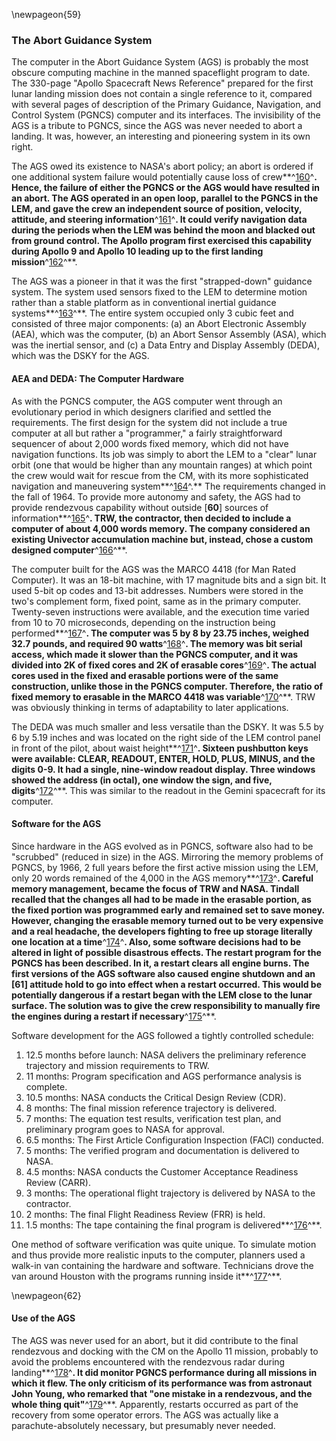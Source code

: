 \newpageon{59}

### The Abort Guidance System

The computer in the Abort Guidance System (AGS) is probably
the most obscure computing machine in the manned spaceflight program to
date. The 330-page "Apollo Spacecraft News Reference" prepared for the
first lunar landing mission does not contain a single reference to it,
compared with several pages of description of the Primary Guidance,
Navigation, and Control System (PGNCS) computer and its interfaces. The
invisibility of the AGS is a tribute to PGNCS, since the AGS was never
needed to abort a landing. It was, however, an interesting and
pioneering system in its own right.

The AGS owed its existence to NASA's abort policy; an abort is ordered
if one additional system failure would potentially cause loss of
crew**^[160](Source2.html)^**. Hence, the failure of either the PGNCS or
the AGS would have resulted in an abort. The AGS operated in an open
loop, parallel to the PGNCS in the LEM, and gave the crew an independent
source of position, velocity, attitude, and steering
information**^[161](Source2.html)^**. It could verify navigation data
during the periods when the LEM was behind the moon and blacked out from
ground control. The Apollo program first exercised this capability
during Apollo 9 and Apollo 10 leading up to the first landing
mission**^[162](Source2.html)^**.

The AGS was a pioneer in that it was the first "strapped-down" guidance
system. The system used sensors fixed to the LEM to determine motion
rather than a stable platform as in conventional inertial guidance
systems**^[163](Source2.html)^**. The entire system occupied only 3
cubic feet and consisted of three major components: (a) an Abort
Electronic Assembly (AEA), which was the computer, (b) an Abort Sensor
Assembly (ASA), which was the inertial sensor, and (c) a Data Entry and
Display Assembly (DEDA), which was the DSKY for the AGS.

#### AEA and DEDA: The Computer Hardware

As with the PGNCS computer, the AGS computer went through an
evolutionary period in which designers clarified and settled the
requirements. The first design for the system did not include a true
computer at all but rather a "programmer," a fairly straightforward
sequencer of about 2,000 words fixed memory, which did not have
navigation functions. Its job was simply to abort the LEM to a "clear"
lunar orbit (one that would be higher than any mountain ranges) at which
point the crew would wait for rescue from the CM, with its more
sophisticated navigation and maneuvering
system**^[164](Source2.html)^.** The requirements changed in the fall of
1964. To provide more autonomy and safety, the AGS had to provide
rendezvous capability without outside \[**60**\] sources of
information**^[165](Source2.html)^**. TRW, the contractor, then decided
to include a computer of about 4,000 words memory. The company
considered an existing Univector accumulation machine but, instead,
chose a custom designed computer**^[166](Source2.html)^**.

The computer built for the AGS was the MARCO 4418 (for Man Rated
Computer). It was an 18-bit machine, with 17 magnitude bits and a sign
bit. It used 5-bit op codes and 13-bit addresses. Numbers were stored in
the two's complement form, fixed point, same as in the primary computer.
Twenty-seven instructions were available, and the execution time varied
from 10 to 70 microseconds, depending on the instruction being
performed**^[167](Source2.html)^**. The computer was 5 by 8 by 23.75
inches, weighed 32.7 pounds, and required 90
watts**^[168](Source2.html)^**. The memory was bit serial access, which
made it slower than the PGNCS computer, and it was divided into 2K of
fixed cores and 2K of erasable cores**^[169](Source2.html)^**. The
actual cores used in the fixed and erasable portions were of the same
construction, unlike those in the PGNCS computer. Therefore, the ratio
of fixed memory to erasable in the MARCO 4418 was
variable**^[170](Source2.html)^**. TRW was obviously thinking in terms
of adaptability to later applications.

The DEDA was much smaller and less versatile than the DSKY. It was 5.5
by 6 by 5.19 inches and was located on the right side of the LEM control
panel in front of the pilot, about waist
height**^[171](Source2.html)^**. Sixteen pushbutton keys were available:
CLEAR, READOUT, ENTER, HOLD, PLUS, MINUS, and the digits 0-9. It had a
single, nine-window readout display. Three windows showed the address
(in octal), one window the sign, and five,
digits**^[172](Source2.html)^**. This was similar to the readout in the
Gemini spacecraft for its computer.

#### Software for the AGS

Since hardware in the AGS evolved as in PGNCS, software also had to be
"scrubbed" (reduced in size) in the AGS. Mirroring the memory problems
of PGNCS, by 1966, 2 full years before the first active mission using
the LEM, only 20 words remained of the 4,000 in the AGS
memory**^[173](Source2.html)^**. Careful memory management, became the
focus of TRW and NASA. Tindall recalled that the changes all had to be
made in the erasable portion, as the fixed portion was programmed early
and remained set to save money. However, changing the erasable memory
turned out to be very expensive and a real headache, the developers
fighting to free up storage literally one location at a
time**^[174](Source2.html)^**. Also, some software decisions had to be
altered in light of possible disastrous effects. The restart program for
the PGNCS has been described. In it, a restart clears all engine burns.
The first versions of the AGS software also caused engine shutdown and
an \[**61**\] attitude hold to go into effect when a restart occurred.
This would be potentially dangerous if a restart began with the LEM
close to the lunar surface. The solution was to give the crew
responsibility to manually fire the engines during a restart if
necessary**^[175](Source2.html)^**.

Software development for the AGS followed a tightly controlled schedule:

1. 12.5 months before launch: NASA delivers the preliminary reference
trajectory and mission requirements to TRW.
2. 11 months: Program specification and AGS performance analysis is
complete.
3. 10.5 months: NASA conducts the Critical Design Review (CDR).
4. 8 months: The final mission reference trajectory is delivered.
5. 7 months: The equation test results, verification test plan, and
preliminary program goes to NASA for approval.
6. 6.5 months: The First Article Configuration Inspection (FACI)
conducted.
7. 5 months: The verified program and documentation is delivered to
NASA.
8. 4.5 months: NASA conducts the Customer Acceptance Readiness Review
(CARR).
9. 3 months: The operational flight trajectory is delivered by NASA to
the contractor.
10. 2 months: The final Flight Readiness Review (FRR) is held.
11. 1.5 months: The tape containing the final program is
delivered**^[176](Source2.html)^**.

One method of software verification was quite unique. To simulate motion
and thus provide more realistic inputs to the computer, planners used a
walk-in van containing the hardware and software. Technicians drove the
van around Houston with the programs running inside
it**^[177](Source2.html)^**.

\newpageon{62}

#### Use of the AGS

The AGS was never used for an abort, but it did contribute to
the final rendezvous and docking with the CM on the Apollo 11 mission,
probably to avoid the problems encountered with the rendezvous radar
during landing**^[178](Source2.html)^**. It did monitor PGNCS
performance during all missions in which it flew. The only criticism of
its performance was from astronaut John Young, who remarked that "one
mistake in a rendezvous, and the whole thing
quit"**^[179](Source2.html)^**. Apparently, restarts occurred as part of
the recovery from some operator errors. The AGS was actually like a
parachute-absolutely necessary, but presumably never needed.

